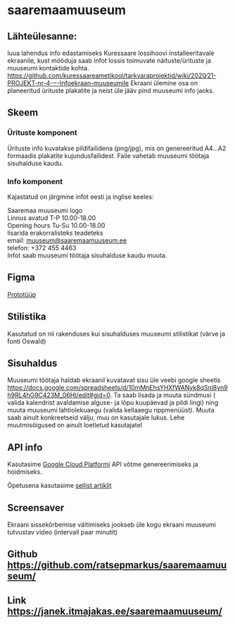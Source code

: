 # saaremaamuuseum

## Lähteülesanne:
luua lahendus info edastamiseks Kuressaare lossihoovi installeeritavale ekraanile, kust mööduja saab infot lossis toimuvate näituste/ürituste ja muuseumi kontaktide kohta.
https://github.com/kuressaareametikool/tarkvaraprojektid/wiki/2020∕21-PROJEKT-nr-4-‒-Infoekraan-muuseumile
Ekraani ülemine osa on planeeritud ürituste plakatite ja neist üle jääv pind muuseumi info jaoks.




## Skeem

### Ürituste komponent
Ürituste info kuvatakse pildifailidena (png/jpg), mis on genereeritud A4...A2 formaadis plakatite kujundusfailidest. Faile vahetab muuseumi töötaja sisuhalduse kaudu.

### Info komponent
Kajastatud on järgmine infot eesti ja inglise keeles:

Saaremaa muuseumi logo<br/>
Linnus avatud T-P 10.00-18.00<br/>
Opening hours Tu-Su 10.00-18.00<br/>
lisarida erakorralisteks teadeteks<br/>
email: muuseum@saaremaamuuseum.ee<br/>
telefon: +372 455 4463<br/>
Infot saab muuseumi töötaja sisuhalduse kaudu muuta.

## Figma
[Prototüüp](https://www.figma.com/file/JIUjfH6OjuhAbHn7CRrhyx/Saaremaa-Muuseumi-infotahvel?node-id=8%3A77)

## Stilistika
Kasutatud on nii rakenduses kui sisuhalduses muuseumi stilistikat (värve ja fonti Oswald) <br/>

## Sisuhaldus
Muuseumi töötaja haldab ekraanil kuvatavat sisu üle veebi google sheetis https://docs.google.com/spreadsheets/d/10mMnEhsYHXfWANvk8qSnl8yn9h9RL4hG9C423M_06HI/edit#gid=0. Ta saab lisada ja muuta sündmusi ( valida kalendrist avaldamise alguse- ja lõpu kuupäevad ja pildi lingi) ning muuta muuseumi lahtiolekuaegu (valida kellaaegu rippmenüüst). Muuta saab ainult konkreetseid välju, muu on kasutajale lukus. Lehe muutmisõigused on ainult loetletud kasutajatel


## API info
Kasutasime [Google Cloud Platformi](http://console.developers.google.com/) API võtme genereerimiseks ja hoidmiseks.

Õpetusena kasutasime [sellist artiklit](https://betterprogramming.pub/google-spreadsheet-as-a-backend-b6b51541f1e1)

## Screensaver

Ekraani sissekõrbemise vältimiseks jookseb üle kogu ekraani muuseumi tutvustav video (intervall paar minutit) 

## Github https://github.com/ratsepmarkus/saaremaamuuseum/
## Link https://janek.itmajakas.ee/saaremaamuuseum/
